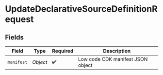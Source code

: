 # UpdateDeclarativeSourceDefinitionRequest


## Fields

| Field                             | Type                              | Required                          | Description                       |
| --------------------------------- | --------------------------------- | --------------------------------- | --------------------------------- |
| `manifest`                        | *Object*                          | :heavy_check_mark:                | Low code CDK manifest JSON object |